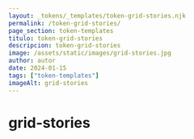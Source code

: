 ```yaml
---
layout: _tokens/_templates/token-grid-stories.njk
permalink: /token-grid-stories/
page_section: token-templates
titulo: token-grid-stories
descripcion: token-grid-stories
image: /assets/static/images/grid-stories.jpg
author: autor
date: 2024-01-15
tags: ["token-templates"]
imageAlt: grid-stories
---
```


# grid-stories
